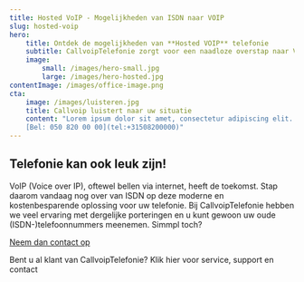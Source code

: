 ```yaml
---
title: Hosted VoIP - Mogelijkheden van ISDN naar VOIP
slug: hosted-voip
hero:
    title: Ontdek de mogelijkheden van **Hosted VOIP** telefonie
    subtitle: CallvoipTelefonie zorgt voor een naadloze overstap naar VOIP!
    image:
        small: /images/hero-small.jpg
        large: /images/hero-hosted.jpg
contentImage: /images/office-image.png
cta:
    image: /images/luisteren.jpg
    title: Callvoip luistert naar uw situatie
    content: "Lorem ipsum dolor sit amet, consectetur adipiscing elit. Nunc at diam id lectus bibendum fringilla in ut orci. Nam bibendum quis ipsum nec congue.
    [Bel: 050 820 00 00](tel:+31508200000)"
---
```


<h2 class="mb-4">Telefonie kan ook leuk zijn!</h2>
<p>VoIP (Voice over IP), oftewel bellen via internet, heeft de toekomst. Stap daarom vandaag nog over van ISDN op deze moderne en kostenbesparende oplossing voor uw telefonie. Bij CallvoipTelefonie hebben we veel ervaring met dergelijke porteringen en u kunt gewoon uw oude (ISDN-)telefoonnummers meenemen. Simmpl toch?</p>
<p class="mb-4">
    <a href="https://www.callvoiptelefonie.nl/offerte-aanvragen/" class="btn btn-primary">Neem dan contact op</a>
</p>
<p>Bent u al klant van CallvoipTelefonie? Klik hier voor service, support en contact</p>
